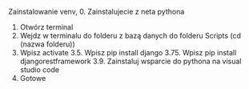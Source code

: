 Zainstalowanie venv,
0. Zainstalujecie z neta pythona
1. Otwórz terminal
2. Wejdz w terminalu do folderu z bazą danych do folderu Scripts (cd (nazwa folderu))
3. Wpisz activate
3.5. Wpisz pip install django
3.75. Wpisz pip install djangorestframework
3.9. Zainstaluj wsparcie do pythona na visual studio code
4. Gotowe